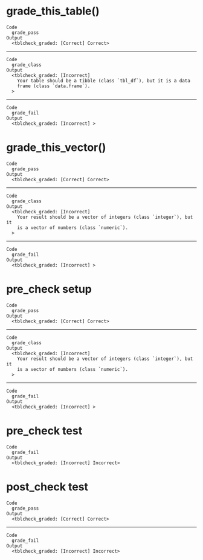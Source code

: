 # grade_this_table()

    Code
      grade_pass
    Output
      <tblcheck_graded: [Correct] Correct>

---

    Code
      grade_class
    Output
      <tblcheck_graded: [Incorrect]
        Your table should be a tibble (class `tbl_df`), but it is a data
        frame (class `data.frame`).
      >

---

    Code
      grade_fail
    Output
      <tblcheck_graded: [Incorrect] >

# grade_this_vector()

    Code
      grade_pass
    Output
      <tblcheck_graded: [Correct] Correct>

---

    Code
      grade_class
    Output
      <tblcheck_graded: [Incorrect]
        Your result should be a vector of integers (class `integer`), but it
        is a vector of numbers (class `numeric`).
      >

---

    Code
      grade_fail
    Output
      <tblcheck_graded: [Incorrect] >

# pre_check setup

    Code
      grade_pass
    Output
      <tblcheck_graded: [Correct] Correct>

---

    Code
      grade_class
    Output
      <tblcheck_graded: [Incorrect]
        Your result should be a vector of integers (class `integer`), but it
        is a vector of numbers (class `numeric`).
      >

---

    Code
      grade_fail
    Output
      <tblcheck_graded: [Incorrect] >

# pre_check test

    Code
      grade_fail
    Output
      <tblcheck_graded: [Incorrect] Incorrect>

# post_check test

    Code
      grade_pass
    Output
      <tblcheck_graded: [Correct] Correct>

---

    Code
      grade_fail
    Output
      <tblcheck_graded: [Incorrect] Incorrect>

